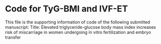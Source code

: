# Code for TyG-BMI and IVF-ET
This file is the supporting information of code of the following submitted manuscript:
Title: Elevated triglyceride-glucose body mass index increases risk of miscarriage in women undergoing in vitro fertilization and embryo transfer
